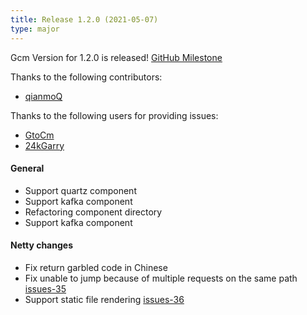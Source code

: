 ```yaml
---
title: Release 1.2.0 (2021-05-07)
type: major
---
```


Gcm Version for 1.2.0 is released! [GitHub Milestone](https://github.com/EdurtIO/incubator-gcm/milestone/8)

Thanks to the following contributors:

- [qianmoQ](https://github.com/qianmoQ)

Thanks to the following users for providing issues:

- [GtoCm](https://github.com/GtoCm)
- [24kGarry](https://github.com/24kGarry)

#### General

- Support quartz component
- Support kafka component
- Refactoring component directory
- Support kafka component

#### Netty changes

- Fix return garbled code in Chinese
- Fix unable to jump because of multiple requests on the same path [issues-35](https://github.com/EdurtIO/incubator-gcm/issues/35)
- Support static file rendering [issues-36](https://github.com/EdurtIO/incubator-gcm/issues/36)
